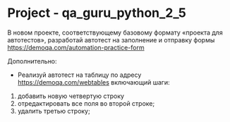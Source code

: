 # Project - qa_guru_python_2_5

В новом проекте, соответствующему базовому формату «проекта для автотестов», разработай автотест на заполнение и 
отправку формы https://demoqa.com/automation-practice-form

Дополнительно:

- Реализуй автотест на таблицу по адресу https://demoqa.com/webtables включающий шаги: 
1) добавить новую четвертую строку 
2) отредактировать все поля во второй строке; 
3) удалить третью строку;
